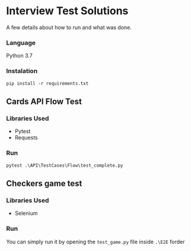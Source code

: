 # Interview Test Solutions
A few details about how to run and what was done. 
### Language
Python 3.7 
### Instalation
`pip install -r requirements.txt`
## Cards API Flow Test

### Libraries Used
- Pytest
- Requests

### Run
``` pytest .\API\TestCases\Flow\test_complete.py ```
    
## Checkers game test

### Libraries Used
- Selenium

### Run
You can simply run it by opening the `test_game.py` file inside `.\E2E` forder
